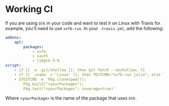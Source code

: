 # Working CI

If you are using `Gtk` in your code and want to test it on Linux with Travis for example, you'll need to use `xvfb-run`. In your `.travis.yml`, add the following:

```yml
addons:
    apt:
        packages:
            - xvfb
            - xauth
            - libgtk-3-0
script:
    - if [[ -a .git/shallow ]]; then git fetch --unshallow; fi
    - if [[ `uname` = "Linux" ]]; then TESTCMD="xvfb-run julia"; else TESTCMD="julia"; fi
    - $TESTCMD -e 'Pkg.clone(pwd());
        Pkg.build("<yourPackage>");
        Pkg.test("<yourPackage>"; coverage=true)'
```

Where `<yourPackage>` is the name of the package that uses `Gtk`.
